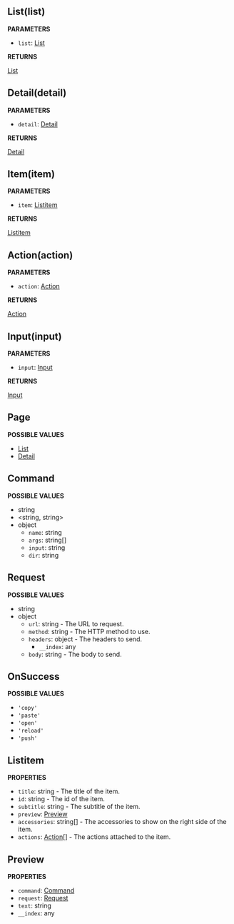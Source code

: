 ## List(list)

**PARAMETERS**

- `list`: [List](#list)

**RETURNS**

[List](#list)

## Detail(detail)

**PARAMETERS**

- `detail`: [Detail](#detail)

**RETURNS**

[Detail](#detail)

## Item(item)

**PARAMETERS**

- `item`: [Listitem](#listitem)

**RETURNS**

[Listitem](#listitem)

## Action(action)

**PARAMETERS**

- `action`: [Action](#action)

**RETURNS**

[Action](#action)

## Input(input)

**PARAMETERS**

- `input`: [Input](#input)

**RETURNS**

[Input](#input)

## Page

**POSSIBLE VALUES**

- [List](#list)
- [Detail](#detail)

## Command

**POSSIBLE VALUES**

- string
- &lt;string, string&gt;
- object
  - `name`: string
  - `args`: string[]
  - `input`: string
  - `dir`: string

## Request

**POSSIBLE VALUES**

- string
- object
  - `url`: string - The URL to request.
  - `method`: string - The HTTP method to use.
  - `headers`: object - The headers to send.
    - `__index`: any
  - `body`: string - The body to send.

## OnSuccess

**POSSIBLE VALUES**

- `'copy'`
- `'paste'`
- `'open'`
- `'reload'`
- `'push'`

## Listitem

**PROPERTIES**

- `title`: string - The title of the item.
- `id`: string - The id of the item.
- `subtitle`: string - The subtitle of the item.
- `preview`: [Preview](#preview)
- `accessories`: string[] - The accessories to show on the right side of the item.
- `actions`: [Action](#action)[] - The actions attached to the item.

## Preview

**PROPERTIES**

- `command`: [Command](#command)
- `request`: [Request](#request)
- `text`: string
- `__index`: any
